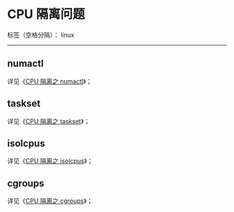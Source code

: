 # CPU 隔离问题

标签（空格分隔）： linux

---

## numactl

详见《[CPU 隔离之 numactl](CPU%20隔离之%20numactl.md)》；

## taskset

详见《[CPU 隔离之 taskset](CPU%20隔离之%20taskset.md)》；

## isolcpus

详见《[CPU 隔离之 isolcpus](CPU%20隔离之%20isolcpus.md)》；

## cgroups

详见《[CPU 隔离之 cgroups](CPU%20隔离之%20cgroups.md)》；